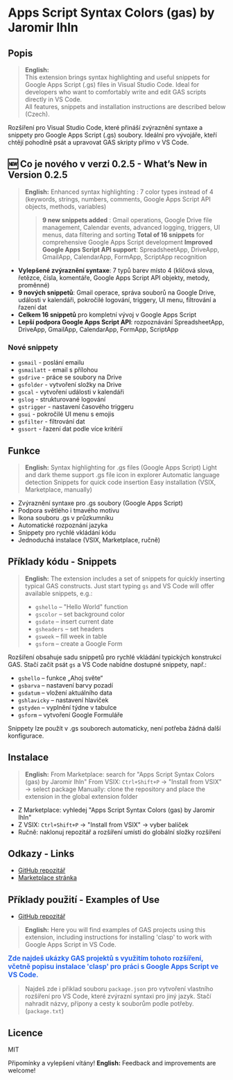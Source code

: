 # Apps Script Syntax Colors (gas) by Jaromir Ihln

## Popis

> **English:**  
> This extension brings syntax highlighting and useful snippets for Google Apps Script (.gs) files in Visual Studio Code. Ideal for developers who want to comfortably write and edit GAS scripts directly in VS Code.  
> All features, snippets and installation instructions are described below (Czech).

 Rozšíření pro Visual Studio Code, které přináší zvýraznění syntaxe a snippety pro Google Apps Script (.gs) soubory. Ideální pro vývojáře, kteří chtějí pohodlně psát a upravovat GAS skripty přímo v VS Code.

## 🆕 Co je nového v verzi 0.2.5 - What’s New in Version 0.2.5

> **English:**
> Enhanced syntax highlighting
> : 7 color types instead of 4 (keywords, strings, numbers, comments, Google Apps Script API objects, methods, variables)
>> **9 new snippets added**
: Gmail operations, Google Drive file management, Calendar events, advanced logging, triggers, UI menus, data filtering and sorting
> **Total of 16 snippets** for comprehensive Google Apps Script development
> **Improved Google Apps Script API support**: SpreadsheetApp, DriveApp, GmailApp, CalendarApp, FormApp, ScriptApp recognition

- **Vylepšené zvýraznění syntaxe**: 7 typů barev místo 4 (klíčová slova, řetězce, čísla, komentáře, Google Apps Script API objekty, metody, proměnné)
- **9 nových snippetů**: Gmail operace, správa souborů na Google Drive, události v kalendáři, pokročilé logování, triggery, UI menu, filtrování a řazení dat
- **Celkem 16 snippetů** pro kompletní vývoj v Google Apps Script
- **Lepší podpora Google Apps Script API**: rozpoznávání SpreadsheetApp, DriveApp, GmailApp, CalendarApp, FormApp, ScriptApp

### Nové snippety

- `gsmail` - poslání emailu
- `gsmailatt` - email s přílohou
- `gsdrive` - práce se soubory na Drive
- `gsfolder` - vytvoření složky na Drive
- `gscal` - vytvoření události v kalendáři
- `gslog` - strukturované logování
- `gstrigger` - nastavení časového triggeru
- `gsui` - pokročilé UI menu s emojis
- `gsfilter` - filtrování dat
- `gssort` - řazení dat podle více kritérií

## Funkce

> **English:**
> Syntax highlighting for .gs files (Google Apps Script)
> Light and dark theme support
> .gs file icon in explorer
> Automatic language detection
> Snippets for quick code insertion
> Easy installation (VSIX, Marketplace, manually)

- Zvýraznění syntaxe pro .gs soubory (Google Apps Script)
- Podpora světlého i tmavého motivu
- Ikona souboru .gs v průzkumníku
- Automatické rozpoznání jazyka
- Snippety pro rychlé vkládání kódu
- Jednoduchá instalace (VSIX, Marketplace, ručně)

## Příklady kódu - Snippets

> **English:**
> The extension includes a set of snippets for quickly inserting typical GAS constructs. Just start typing `gs` and VS Code will offer available snippets, e.g.:
>
> - `gshello` – "Hello World" function
> - `gscolor` – set background color
> - `gsdate` – insert current date
> - `gsheaders` – set headers
> - `gsweek` – fill week in table
> - `gsform` – create a Google Form

 Rozšíření obsahuje sadu snippetů pro rychlé vkládání typických konstrukcí GAS. Stačí začít psát `gs` a VS Code nabídne dostupné snippety, např.:

- `gshello` – funkce „Ahoj světe“
- `gsbarva` – nastavení barvy pozadí
- `gsdatum` – vložení aktuálního data
- `gshlavicky` – nastavení hlaviček
- `gstyden` – vyplnění týdne v tabulce
- `gsform` – vytvoření Google Formuláře

 Snippety lze použít v .gs souborech automaticky, není potřeba žádná další konfigurace.

## Instalace

> **English:**
> From Marketplace: search for "Apps Script Syntax Colors (gas) by Jaromir Ihln"
> From VSIX: `Ctrl+Shift+P` → "Install from VSIX" → select package
> Manually: clone the repository and place the extension in the global extension folder

- Z Marketplace: vyhledej "Apps Script Syntax Colors (gas) by Jaromir Ihln"
- Z VSIX: `Ctrl+Shift+P` → "Install from VSIX" → vyber balíček
- Ručně: naklonuj repozitář a rozšíření umísti do globální složky rozšíření

## Odkazy - Links

- [GitHub repozitář](https://github.com/JaromirIhln/gas-code-highlighting)
- [Marketplace stránka](https://marketplace.visualstudio.com/)

## Příklady použití - Examples of Use

- [GitHub repozitář](https://github.com/JaromirIhl/start_g_appscript/)

> **English:**
> Here you will find examples of GAS projects using this extension, including instructions for installing 'clasp' to work with Google Apps Script in VS Code.

<span style="color: #2563eb; font-weight: bold; font-size: 1.1em;">
Zde najdeš ukázky GAS projektů s využitím tohoto rozšíření, včetně popisu instalace 'clasp' pro práci s Google Apps Script ve VS Code.</span>

>Najdeš zde i přiklad souboru `package.json` pro vytvoření vlastního rozšíření pro VS Code, které zvýrazní syntaxi pro jiný jazyk. Stačí nahradit názvy, přípony a cesty k souborům podle potřeby.(`package.txt`)

## Licence

MIT

Připomínky a vylepšení vítány!
**English:**
Feedback and improvements are welcome!
